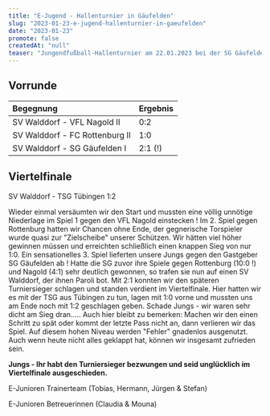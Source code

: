 ```yaml
---
title: "E-Jugend - Hallenturnier in Gäufelden"
slug: "2023-01-23-e-jugend-hallenturnier-in-gaeufelden"
date: "2023-01-23"
promote: false
createdAt: "null"
teaser: "Jungendfußball-Hallenturnier am 22.01.2023 bei der SG Gäufelden"
---
```

## Vorrunde

| Begegnung | Ergebnis |
| :--- | :--- |
| SV Walddorf - VFL Nagold II | 0:2 |
| SV Walddorf - FC Rottenburg II |1:0 |
| SV Walddorf - SG Gäufelden I | 2:1 (!) |

## Viertelfinale

SV Walddorf - TSG Tübingen 1:2

Wieder einmal versäumten wir den Start und mussten eine völlig unnötige Niederlage im Spiel 1 gegen den VFL Nagold einstecken ! Im 2. Spiel gegen Rottenburg hatten wir Chancen ohne Ende, der gegnerische Torspieler wurde quasi zur "Zielscheibe" unserer Schützen. Wir hätten viel höher gewinnen müssen und erreichten schließlich einen knappen Sieg von nur 1:0. Ein sensationelles 3. Spiel lieferten unsere Jungs gegen den Gastgeber SG Gäufelden ab ! Hatte die SG zuvor ihre Spiele gegen Rottenburg (10:0 !) und Nagold (4:1) sehr deutlich gewonnen, so trafen sie nun auf einen SV Walddorf, der ihnen Paroli bot. Mit 2:1 konnten wir den späteren Turniersieger schlagen und standen verdient im Viertelfinale. Hier hatten wir es mit der TSG aus Tübingen zu tun, lagen mit 1:0 vorne und mussten uns am Ende noch mit 1:2 geschlagen geben. Schade Jungs - wir waren sehr dicht am Sieg dran..... Auch hier bleibt zu bemerken: Machen wir den einen Schritt zu spät oder kommt der letzte Pass nicht an, dann verlieren wir das Spiel. Auf diesem hohen Niveau werden "Fehler" gnadenlos ausgenutzt.  Auch wenn heute nicht alles geklappt hat, können wir insgesamt zufrieden sein.

**Jungs - Ihr habt den Turniersieger bezwungen und seid unglücklich im Viertelfinale ausgeschieden.**

E-Junioren Trainerteam (Tobias, Hermann, Jürgen & Stefan)

E-Junioren Betreuerinnen (Claudia & Mouna)
